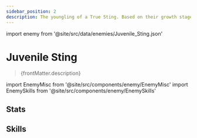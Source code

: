 ```yaml
---
sidebar_position: 2
description: The youngling of a True Sting. Based on their growth stage, young True Stings can be further divided into Juvenile Stings and Lesser Stings.
---
```


import enemy from '@site/src/data/enemies/Juvenile_Sting.json'

# Juvenile Sting
<blockquote>{frontMatter.description}</blockquote>

import EnemyMisc from '@site/src/components/enemy/EnemyMisc'
import EnemySkills from '@site/src/components/enemy/EnemySkills'

## Stats

<EnemyMisc enemy={enemy} variant={0} />

## Skills

<EnemySkills enemy={enemy} variant={0} />
